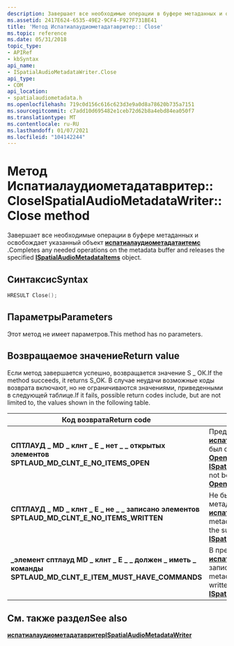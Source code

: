 ```yaml
---
description: Завершает все необходимые операции в буфере метаданных и освобождает указанный объект Испатиалаудиометадатаитемс.
ms.assetid: 2417E624-6535-49E2-9CF4-F927F731BE41
title: 'Метод Испатиалаудиометадатавритер:: Close'
ms.topic: reference
ms.date: 05/31/2018
topic_type:
- APIRef
- kbSyntax
api_name:
- ISpatialAudioMetadataWriter.Close
api_type:
- COM
api_location:
- spatialaudiometadata.h
ms.openlocfilehash: 719c0d156c616c623d3e9a0d8a78620b735a7151
ms.sourcegitcommit: c7add10d695482e1ceb72d62b8a4ebd84ea050f7
ms.translationtype: MT
ms.contentlocale: ru-RU
ms.lasthandoff: 01/07/2021
ms.locfileid: "104142244"
---
```

# <a name="ispatialaudiometadatawriterclose-method"></a><span data-ttu-id="3e4e7-103">Метод Испатиалаудиометадатавритер:: Close</span><span class="sxs-lookup"><span data-stu-id="3e4e7-103">ISpatialAudioMetadataWriter::Close method</span></span>

<span data-ttu-id="3e4e7-104">Завершает все необходимые операции в буфере метаданных и освобождает указанный объект [**испатиалаудиометадатаитемс**](/windows/desktop/api/SpatialAudioMetadata/nn-spatialaudiometadata-ispatialaudiometadataitems) .</span><span class="sxs-lookup"><span data-stu-id="3e4e7-104">Completes any needed operations on the metadata buffer and releases the specified [**ISpatialAudioMetadataItems**](/windows/desktop/api/SpatialAudioMetadata/nn-spatialaudiometadata-ispatialaudiometadataitems) object.</span></span>

## <a name="syntax"></a><span data-ttu-id="3e4e7-105">Синтаксис</span><span class="sxs-lookup"><span data-stu-id="3e4e7-105">Syntax</span></span>


```C++
HRESULT Close();
```



## <a name="parameters"></a><span data-ttu-id="3e4e7-106">Параметры</span><span class="sxs-lookup"><span data-stu-id="3e4e7-106">Parameters</span></span>

<span data-ttu-id="3e4e7-107">Этот метод не имеет параметров.</span><span class="sxs-lookup"><span data-stu-id="3e4e7-107">This method has no parameters.</span></span>

## <a name="return-value"></a><span data-ttu-id="3e4e7-108">Возвращаемое значение</span><span class="sxs-lookup"><span data-stu-id="3e4e7-108">Return value</span></span>

<span data-ttu-id="3e4e7-109">Если метод завершается успешно, возвращается значение S \_ ОК.</span><span class="sxs-lookup"><span data-stu-id="3e4e7-109">If the method succeeds, it returns S\_OK.</span></span> <span data-ttu-id="3e4e7-110">В случае неудачи возможные коды возврата включают, но не ограничиваются значениями, приведенными в следующей таблице.</span><span class="sxs-lookup"><span data-stu-id="3e4e7-110">If it fails, possible return codes include, but are not limited to, the values shown in the following table.</span></span>



| <span data-ttu-id="3e4e7-111">Код возврата</span><span class="sxs-lookup"><span data-stu-id="3e4e7-111">Return code</span></span>                                                                                                                     | <span data-ttu-id="3e4e7-112">Описание</span><span class="sxs-lookup"><span data-stu-id="3e4e7-112">Description</span></span>                                                                                                                                                                   |
|---------------------------------------------------------------------------------------------------------------------------------|-------------------------------------------------------------------------------------------------------------------------------------------------------------------------------|
| <dl> <span data-ttu-id="3e4e7-113"><dt>**СПТЛАУД \_ MD \_ клнт \_ E \_ нет \_ \_ открытых элементов**</dt></span><span class="sxs-lookup"><span data-stu-id="3e4e7-113"><dt>**SPTLAUD\_MD\_CLNT\_E\_NO\_ITEMS\_OPEN**</dt></span></span> </dl>            | <span data-ttu-id="3e4e7-114">Предоставленный [**испатиалаудиометадатаитемс**](/windows/desktop/api/SpatialAudioMetadata/nn-spatialaudiometadata-ispatialaudiometadataitems) не был открыт с помощью вызова [**Open**](/windows/desktop/api/SpatialAudioMetadata/nf-spatialaudiometadata-ispatialaudiometadatawriter-open).</span><span class="sxs-lookup"><span data-stu-id="3e4e7-114">The supplied [**ISpatialAudioMetadataItems**](/windows/desktop/api/SpatialAudioMetadata/nn-spatialaudiometadata-ispatialaudiometadataitems) has not been opened with a call to [**Open**](/windows/desktop/api/SpatialAudioMetadata/nf-spatialaudiometadata-ispatialaudiometadatawriter-open).</span></span><br/> |
| <dl> <span data-ttu-id="3e4e7-115"><dt>**СПТЛАУД \_ MD \_ клнт \_ E \_ не \_ \_ записано элементов**</dt></span><span class="sxs-lookup"><span data-stu-id="3e4e7-115"><dt>**SPTLAUD\_MD\_CLNT\_E\_NO\_ITEMS\_WRITTEN**</dt></span></span> </dl>         | <span data-ttu-id="3e4e7-116">Не были записаны элементы метаданных в предоставленный [**испатиалаудиометадатаитемс**](/windows/desktop/api/SpatialAudioMetadata/nn-spatialaudiometadata-ispatialaudiometadataitems).</span><span class="sxs-lookup"><span data-stu-id="3e4e7-116">No metadata items have been written to the supplied [**ISpatialAudioMetadataItems**](/windows/desktop/api/SpatialAudioMetadata/nn-spatialaudiometadata-ispatialaudiometadataitems).</span></span><br/>                                              |
| <dl> <span data-ttu-id="3e4e7-117"><dt>**\_элемент сптлауд MD \_ клнт \_ E \_ \_ должен \_ иметь \_ команды**</dt></span><span class="sxs-lookup"><span data-stu-id="3e4e7-117"><dt>**SPTLAUD\_MD\_CLNT\_E\_ITEM\_MUST\_HAVE\_COMMANDS**</dt></span></span> </dl> | <span data-ttu-id="3e4e7-118">В предоставленный [**испатиалаудиометадатаитемс**](/windows/desktop/api/SpatialAudioMetadata/nn-spatialaudiometadata-ispatialaudiometadataitems)не записаны команды метаданных.</span><span class="sxs-lookup"><span data-stu-id="3e4e7-118">No metadata commands have been written to the supplied [**ISpatialAudioMetadataItems**](/windows/desktop/api/SpatialAudioMetadata/nn-spatialaudiometadata-ispatialaudiometadataitems).</span></span><br/>                                           |



 

## <a name="see-also"></a><span data-ttu-id="3e4e7-119">См. также раздел</span><span class="sxs-lookup"><span data-stu-id="3e4e7-119">See also</span></span>

<dl> <dt>

[<span data-ttu-id="3e4e7-120">**испатиалаудиометадатавритер**</span><span class="sxs-lookup"><span data-stu-id="3e4e7-120">**ISpatialAudioMetadataWriter**</span></span>](/windows/desktop/api/SpatialAudioMetadata/nn-spatialaudiometadata-ispatialaudiometadatawriter)
</dt> </dl>

 

 




